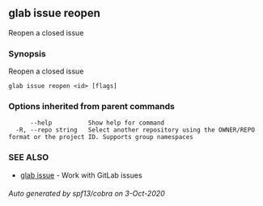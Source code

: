 ## glab issue reopen

Reopen a closed issue

### Synopsis

Reopen a closed issue

```
glab issue reopen <id> [flags]
```

### Options inherited from parent commands

```
      --help          Show help for command
  -R, --repo string   Select another repository using the OWNER/REPO format or the project ID. Supports group namespaces
```

### SEE ALSO

* [glab issue](glab_issue.md)	 - Work with GitLab issues

###### Auto generated by spf13/cobra on 3-Oct-2020
